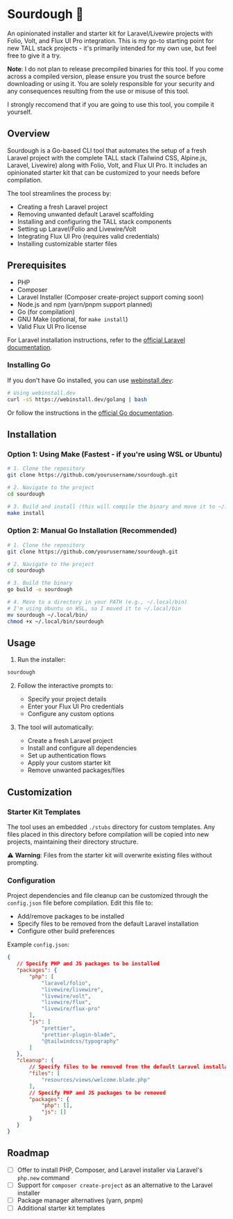 # Sourdough 🍞

An opinionated installer and starter kit for Laravel/Livewire projects with Folio, Volt, and Flux UI Pro integration. This is my go-to starting point for new TALL stack projects - it's primarily intended for my own use, but feel free to give it a try.

**Note**: I do not plan to release precompiled binaries for this tool. If you come across a compiled version, please ensure you trust the source before downloading or using it. You are solely responsible for your security and any consequences resulting from the use or misuse of this tool.

I strongly reccomend that if you are going to use this tool, you compile it yourself.

## Overview

Sourdough is a Go-based CLI tool that automates the setup of a fresh Laravel project with the complete TALL stack (Tailwind CSS, Alpine.js, Laravel, Livewire) along with Folio, Volt, and Flux UI Pro. It includes an opinionated starter kit that can be customized to your needs before compilation.

The tool streamlines the process by:
- Creating a fresh Laravel project
- Removing unwanted default Laravel scaffolding
- Installing and configuring the TALL stack components
- Setting up Laravel/Folio and Livewire/Volt
- Integrating Flux UI Pro (requires valid credentials)
- Installing customizable starter files

## Prerequisites

- PHP
- Composer
- Laravel Installer (Composer create-project support coming soon)
- Node.js and npm (yarn/pnpm support planned)
- Go (for compilation)
- GNU Make (optional, for `make install`)
- Valid Flux UI Pro license

For Laravel installation instructions, refer to the [official Laravel documentation](https://laravel.com/docs/installation).

### Installing Go

If you don't have Go installed, you can use [webinstall.dev](https://webinstall.dev/):
```bash
# Using webinstall.dev
curl -sS https://webinstall.dev/golang | bash
```
Or follow the instructions in the [official Go documentation](https://golang.org/doc/install).

## Installation

### Option 1: Using Make (Fastest - if you're using WSL or Ubuntu)
```bash
# 1. Clone the repository
git clone https://github.com/yourusername/sourdough.git

# 2. Navigate to the project
cd sourdough

# 3. Build and install (this will compile the binary and move it to ~/.local/bin)
make install
```

### Option 2: Manual Go Installation (Recommended)
```bash
# 1. Clone the repository
git clone https://github.com/yourusername/sourdough.git

# 2. Navigate to the project
cd sourdough

# 3. Build the binary
go build -o sourdough

# 4. Move to a directory in your PATH (e.g., ~/.local/bin)
# I'm using Ubuntu on WSL, so I moved it to ~/.local/bin
mv sourdough ~/.local/bin/
chmod +x ~/.local/bin/sourdough
```

## Usage

1. Run the installer:
```bash
sourdough
```

2. Follow the interactive prompts to:
   - Specify your project details
   - Enter your Flux UI Pro credentials
   - Configure any custom options

3. The tool will automatically:
   - Create a fresh Laravel project
   - Install and configure all dependencies
   - Set up authentication flows
   - Apply your custom starter kit
   - Remove unwanted packages/files

## Customization

### Starter Kit Templates

The tool uses an embedded `./stubs` directory for custom templates. Any files placed in this directory before compilation will be copied into new projects, maintaining their directory structure.

⚠️ **Warning**: Files from the starter kit will overwrite existing files without prompting.

### Configuration

Project dependencies and file cleanup can be customized through the `config.json` file before compilation. Edit this file to:
- Add/remove packages to be installed
- Specify files to be removed from the default Laravel installation
- Configure other build preferences

Example `config.json`:
```json
{
   // Specify PHP and JS packages to be installed
   "packages": {
       "php": [
           "laravel/folio",
           "livewire/livewire",
           "livewire/volt",
           "livewire/flux",
           "livewire/flux-pro"
       ],
       "js": [
           "prettier",
           "prettier-plugin-blade",
           "@tailwindcss/typography"
       ]
   },
   "cleanup": {
       // Specify files to be removed from the default Laravel installation
       "files": [
           "resources/views/welcome.blade.php"
       ],
       // Specify PHP and JS packages to be removed
       "packages": {
           "php": [],
           "js": []
       }
   }
}
```

## Roadmap

- [ ] Offer to install PHP, Composer, and Laravel installer via Laravel's `php.new` command
- [ ] Support for `composer create-project` as an alternative to the Laravel installer
- [ ] Package manager alternatives (yarn, pnpm)
- [ ] Additional starter kit templates
